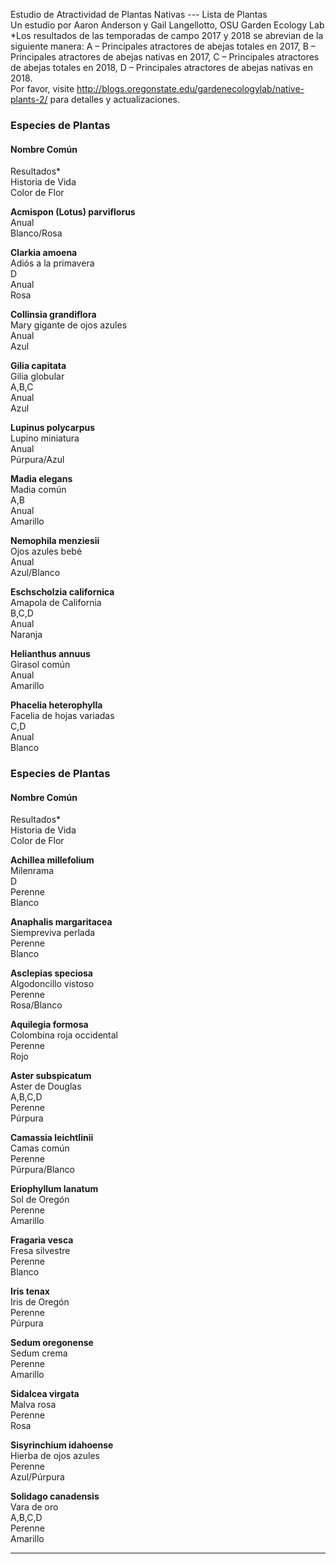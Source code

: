 Estudio de Atractividad de Plantas Nativas --- Lista de Plantas  
Un estudio por Aaron Anderson y Gail Langellotto, OSU Garden Ecology Lab  
*Los resultados de las temporadas de campo 2017 y 2018 se abrevian de la siguiente manera: A – Principales atractores de abejas totales en 2017, B – Principales atractores de abejas nativas en 2017, C – Principales atractores de abejas totales en 2018, D – Principales atractores de abejas nativas en 2018.  
Por favor, visite http://blogs.oregonstate.edu/gardenecologylab/native-plants-2/ para detalles y actualizaciones.  

### Especies de Plantas  
#### Nombre Común  
Resultados*  
Historia de Vida  
Color de Flor  

**Acmispon (Lotus) parviflorus**  
Anual  
Blanco/Rosa  

**Clarkia amoena**  
Adiós a la primavera  
D  
Anual  
Rosa  

**Collinsia grandiflora**  
Mary gigante de ojos azules  
Anual  
Azul  

**Gilia capitata**  
Gilia globular  
A,B,C  
Anual  
Azul  

**Lupinus polycarpus**  
Lupino miniatura  
Anual  
Púrpura/Azul  

**Madia elegans**  
Madia común  
A,B  
Anual  
Amarillo  

**Nemophila menziesii**  
Ojos azules bebé  
Anual  
Azul/Blanco  

**Eschscholzia californica**  
Amapola de California  
B,C,D  
Anual  
Naranja  

**Helianthus annuus**  
Girasol común  
Anual  
Amarillo  

**Phacelia heterophylla**  
Facelia de hojas variadas  
C,D  
Anual  
Blanco  

### Especies de Plantas  
#### Nombre Común  
Resultados*  
Historia de Vida  
Color de Flor  

**Achillea millefolium**  
Milenrama  
D  
Perenne  
Blanco  

**Anaphalis margaritacea**  
Siempreviva perlada  
Perenne  
Blanco  

**Asclepias speciosa**  
Algodoncillo vistoso  
Perenne  
Rosa/Blanco  

**Aquilegia formosa**  
Colombina roja occidental  
Perenne  
Rojo  

**Aster subspicatum**  
Aster de Douglas  
A,B,C,D  
Perenne  
Púrpura  

**Camassia leichtlinii**  
Camas común  
Perenne  
Púrpura/Blanco  

**Eriophyllum lanatum**  
Sol de Oregón  
Perenne  
Amarillo  

**Fragaria vesca**  
Fresa silvestre  
Perenne  
Blanco  

**Iris tenax**  
Iris de Oregón  
Perenne  
Púrpura  

**Sedum oregonense**  
Sedum crema  
Perenne  
Amarillo  

**Sidalcea virgata**  
Malva rosa  
Perenne  
Rosa  

**Sisyrinchium idahoense**  
Hierba de ojos azules  
Perenne  
Azul/Púrpura  

**Solidago canadensis**  
Vara de oro  
A,B,C,D  
Perenne  
Amarillo  

---